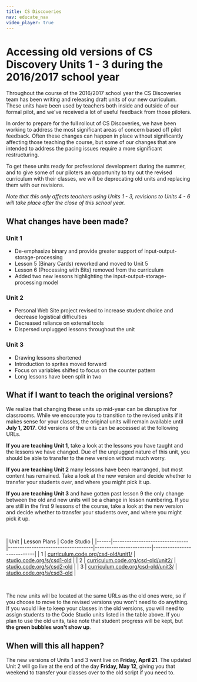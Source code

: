 ```yaml
---
title: CS Discoveries
nav: educate_nav
video_player: true
---
```


# Accessing old versions of CS Discovery Units 1 - 3 during the 2016/2017 school year

Throughout the course of the 2016/2017 school year the CS Discoveries team has been writing and releasing draft units of our new curriculum. These units have been used by teachers both inside and outside of our formal pilot, and we've received a lot of useful feedback from those piloters.

In order to prepare for the full rollout of CS Discoveries, we have been working to address the most significant areas of concern based off pilot feedback. Often these changes can happen in place without significantly affecting those teaching the course, but some of our changes that are intended to address the pacing issues require a more significant restructuring.

To get these units ready for professional development during the summer, and to give some of our piloters an opportunity to try out the revised curriculum with their classes, we will be deprecating old units and replacing them with our revisions.

_Note that this only affects teachers using Units 1 - 3, revisions to Units 4 - 6 will take place after the close of this school year._

## What changes have been made?

### Unit 1

* De-emphasize binary and provide greater support of input-output-storage-processing
* Lesson 5 (Binary Cards) reworked and moved to Unit 5
* Lesson 6 (Processing with Bits) removed from the curriculum
* Added two new lessons highlighting the input-output-storage-processing model

### Unit 2

* Personal Web Site project revised to increase student choice and decrease logistical difficulties
* Decreased reliance on external tools
* Dispersed unplugged lessons throughout the unit

### Unit 3

* Drawing lessons shortened
* Introduction to sprites moved forward
* Focus on variables shifted to focus on the counter pattern
* Long lessons have been split in two

## What if I want to teach the original versions?

We realize that changing these units up mid-year can be disruptive for classrooms. While we encourate you to transition to the revised units if it makes sense for your classes, the original units will remain available until **July 1, 2017**. Old versions of the units can be accessed at the following URLs.

**If you are teaching Unit 1**, take a look at the lessons you have taught and the lessons we have changed. Due of the unplugged nature of this unit, you should be able to transfer to the new version without much worry.

**If you are teaching Unit 2** many lessons have been rearranged, but most content has remained. Take a look at the new version and decide whether to transfer your students over, and where you might pick it up.

**If you are teaching Unit 3** and have gotten past lesson 9 the only change between the old and new units will be a change in lesson numbering. If you are still in the first 9 lessons of the course, take a look at the new version and decide whether to transfer your students over, and where you might pick it up.

<br>

| Unit | Lesson Plans                   | Code Studio            |
|------|--------------------------------|------------------------------------|------------------------|----------------------------|
| 1    | [curriculum.code.org/csd-old/unit1/](https://curriculum.code.org/csd-old/unit1/) | [studio.code.org/s/csd1-old](https://studio.code.org/s/csd1-old) |
| 2    | [curriculum.code.org/csd-old/unit2/](https://curriculum.code.org/csd-old/unit2/) | [studio.code.org/s/csd2-old](https://studio.code.org/s/csd2-old) |
| 3    | [curriculum.code.org/csd-old/unit3/](https://curriculum.code.org/csd-old/unit3/) | [studio.code.org/s/csd3-old](https://studio.code.org/s/csd3-old) |

<br>

The new units will be located at the same URLs as the old ones were, so if you choose to move to the revised versions you won't need to do anything. If you would like to keep your classes in the old versions, you will need to assign students to the Code Studio units listed in the table above. If you plan to use the old units, take note that student progress will be kept, but **the green bubbles won't show up**.

## When will this all happen?

The new versions of Units 1 and 3 went live on **Friday, April 21**. The updated Unit 2 will go live at the end of the day **Friday, May 12**, giving you that weekend to transfer your classes over to the old script if you need to.

